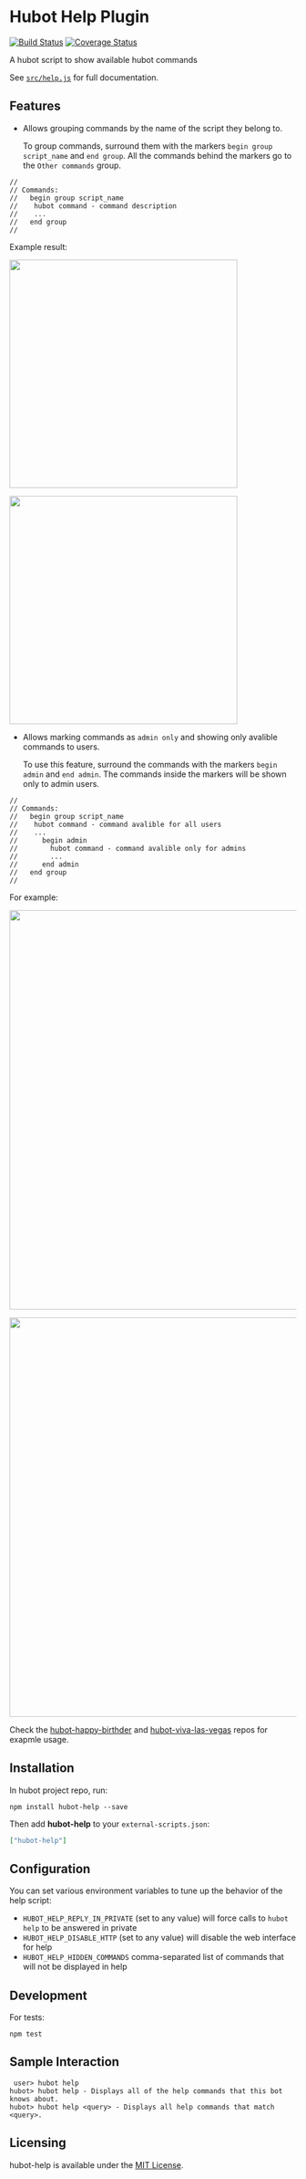 # Hubot Help Plugin

[![Build Status](https://travis-ci.org/tolstoyevsky/hubot-help.svg?branch=master)](https://travis-ci.org/tolstoyevsky/hubot-help) [![Coverage Status](https://coveralls.io/repos/github/tolstoyevsky/hubot-help/badge.svg?branch=master)](https://coveralls.io/github/tolstoyevsky/hubot-help?branch=master)

A hubot script to show available hubot commands

See [`src/help.js`](src/help.js) for full documentation.

## Features

* Allows grouping commands by the name of the script they belong to.

    To group commands, surround them with the markers `begin group script_name` and `end group`. All the commands behind the markers go to the `Other commands` group.

```
//
// Commands:
//   begin group script_name
//    hubot command - command description
//    ...
//   end group
//
```

Example result:

<p align="left">
    <img src="screenshots/example_output_collapsed.png" width="400">
</p>
<p align="left">
    <img src="screenshots/example_output.png" width="400">
</p>

* Allows marking commands as `admin only` and showing only avalible commands to users.

    To use this feature, surround the commands with the markers `begin admin` and `end admin`. The commands inside the markers will be shown only to admin users.

```
//
// Commands:
//   begin group script_name
//    hubot command - command avalible for all users
//    ...
//      begin admin
//        hubot command - command avalible only for admins
//        ...
//      end admin
//   end group
//
```

For example:

<p align="left">
    <img src="screenshots/example_output_admin.png" width="700">
</p>
<p align="left">
    <img src="screenshots/example_output_non_admin.png" width="700">
</p>

Check the [hubot-happy-birthder](https://github.com/tolstoyevsky/hubot-happy-birthder/blob/master/src/birthder.js) and [hubot-viva-las-vegas](https://github.com/tolstoyevsky/hubot-viva-las-vegas/blob/master/src/viva.js) repos for exapmle usage.

## Installation

In hubot project repo, run:

`npm install hubot-help --save`

Then add **hubot-help** to your `external-scripts.json`:

```json
["hubot-help"]
```

## Configuration

You can set various environment variables to tune up the behavior of the help script:

- `HUBOT_HELP_REPLY_IN_PRIVATE` (set to any value) will force calls to `hubot help` to be answered in private
- `HUBOT_HELP_DISABLE_HTTP` (set to any value) will disable the web interface for help
- `HUBOT_HELP_HIDDEN_COMMANDS` comma-separated list of commands that will not be displayed in help

## Development

For tests:

    npm test


## Sample Interaction

```
 user> hubot help
hubot> hubot help - Displays all of the help commands that this bot knows about.
hubot> hubot help <query> - Displays all help commands that match <query>.
```

## Licensing

hubot-help is available under the [MIT License](LICENSE).

